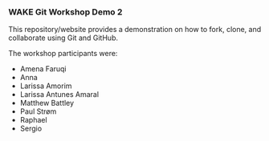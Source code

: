 ### WAKE Git Workshop Demo 2

This repository/website provides a demonstration on how to fork, clone, and collaborate using Git and GitHub.

The workshop participants were:

* Amena Faruqi
* Anna
* Larissa Amorim
* Larissa Antunes Amaral
* Matthew Battley
* Paul Strøm
* Raphael
* Sergio

